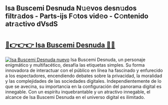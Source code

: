 ## Isa Buscemi Desnuda N𝚞𝚎vos desn𝚞dos filtr𝚊dos - Parts-ijs F𝚘tos vid𝚎o - C𝚘ntenido atr𝚊ctivo dVsdS

# <h2><a href="http://mbbqyf8.tromn.icu/?c=Isa+Buscemi+Desnuda">🔗👉👉👉 Isa Buscemi Desnuda 🔗🔗</a></h2>

[![Isa Buscemi Desnuda nuevo](https://i.imgur.com/pEAQMta.gif)](http://mbbqyf8.tromn.icu/?c=Isa+Buscemi+Desnuda)
Isa Buscemi Desnuda, un personaje enigmático y multifacético, desafía las etiquetas simples. Su forma innovadora de interactuar con el público en línea ha fascinado y enfurecido a los espectadores, encendiendo debates sobre la privacidad, la moralidad y las complejidades de las sociedades digitales. Independientemente de lo que se avecina, su importancia en la configuración del panorama digital es innegable. Con un espíritu inquebrantable y un atractivo innegable, el alcance de Isa Buscemi Desnuda en el universo digital es ilimitado.
